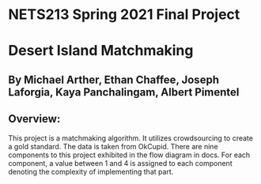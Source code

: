 <h1>NETS213 Spring 2021 Final Project</h1>
<h1>Desert Island Matchmaking</h1>

<h2> By Michael Arther, Ethan Chaffee, Joseph Laforgia, Kaya Panchalingam, Albert Pimentel </h2>

<h2> Overview: </h2>
This project is a matchmaking algorithm. It utilizes crowdsourcing to create a gold standard. The
data is taken from OkCupid. There are nine components to this project exhibited in the flow diagram in
docs. For each component, a value between 1 and 4 is assigned to each component
denoting the complexity of implementing that part.
